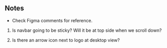 ## Notes

- Check Figma comments for reference.

1. Is navbar going to be sticky? Will it be at top side when we scroll down?

2. Is there an arrow icon next to logo at desktop view?
